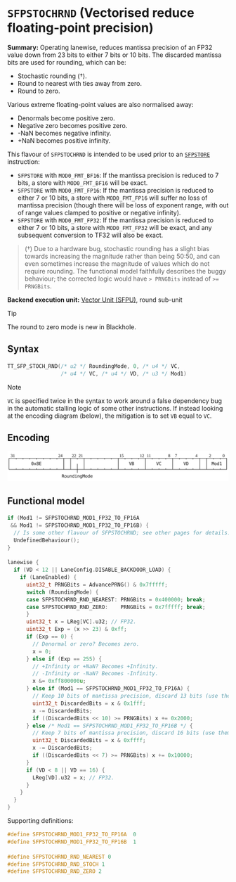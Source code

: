 # `SFPSTOCHRND` (Vectorised reduce floating-point precision)

**Summary:** Operating lanewise, reduces mantissa precision of an FP32 value down from 23 bits to either 7 bits or 10 bits. The discarded mantissa bits are used for rounding, which can be:
* Stochastic rounding (†).
* Round to nearest with ties away from zero.
* Round to zero.

Various extreme floating-point values are also normalised away:
* Denormals become positive zero.
* Negative zero becomes positive zero.
* -NaN becomes negative infinity.
* +NaN becomes positive infinity.

This flavour of `SFPSTOCHRND` is intended to be used prior to an [`SFPSTORE`](SFPSTORE.md) instruction:
* `SFPSTORE` with `MOD0_FMT_BF16`: If the mantissa precision is reduced to 7 bits, a store with `MOD0_FMT_BF16` will be exact.
* `SFPSTORE` with `MOD0_FMT_FP16`: If the mantissa precision is reduced to either 7 or 10 bits, a store with `MOD0_FMT_FP16` will suffer no loss of mantissa precision (though there will be loss of exponent range, with out of range values clamped to positive or negative infinity).
* `SFPSTORE` with `MOD0_FMT_FP32`: If the mantissa precision is reduced to either 7 or 10 bits, a store with `MOD0_FMT_FP32` will be exact, and any subsequent conversion to TF32 will also be exact.

> (†) Due to a hardware bug, stochastic rounding has a slight bias towards increasing the magnitude rather than being 50:50, and can even sometimes increase the magnitude of values which do not require rounding. The functional model faithfully describes the buggy behaviour; the corrected logic would have `> PRNGBits` instead of `>= PRNGBits`.

**Backend execution unit:** [Vector Unit (SFPU)](VectorUnit.md), round sub-unit

> [!TIP]
> The round to zero mode is new in Blackhole.

## Syntax

```c
TT_SFP_STOCH_RND(/* u2 */ RoundingMode, 0, /* u4 */ VC,
                 /* u4 */ VC, /* u4 */ VD, /* u3 */ Mod1)
```

> [!NOTE]
> `VC` is specified twice in the syntax to work around a false dependency bug in the automatic stalling logic of some other instructions. If instead looking at the encoding diagram (below), the mitigation is to set `VB` equal to `VC`.

## Encoding

![](../../../Diagrams/Out/Bits32_SFPSTOCHRND_BH.svg)

## Functional model

```c
if (Mod1 != SFPSTOCHRND_MOD1_FP32_TO_FP16A
 && Mod1 != SFPSTOCHRND_MOD1_FP32_TO_FP16B) {
  // Is some other flavour of SFPSTOCHRND; see other pages for details.
  UndefinedBehaviour();
}

lanewise {
  if (VD < 12 || LaneConfig.DISABLE_BACKDOOR_LOAD) {
    if (LaneEnabled) {
      uint32_t PRNGBits = AdvancePRNG() & 0x7fffff;
      switch (RoundingMode) {
      case SFPSTOCHRND_RND_NEAREST: PRNGBits = 0x400000; break;
      case SFPSTOCHRND_RND_ZERO:    PRNGBits = 0x7fffff; break;
      }
      uint32_t x = LReg[VC].u32; // FP32.
      uint32_t Exp = (x >> 23) & 0xff;
      if (Exp == 0) {
        // Denormal or zero? Becomes zero.
        x = 0;
      } else if (Exp == 255) {
        // +Infinity or +NaN? Becomes +Infinity.
        // -Infinity or -NaN? Becomes -Infinity.
        x &= 0xff800000u;
      } else if (Mod1 == SFPSTOCHRND_MOD1_FP32_TO_FP16A) {
        // Keep 10 bits of mantissa precision, discard 13 bits (use them for rounding).
        uint32_t DiscardedBits = x & 0x1fff;
        x -= DiscardedBits;
        if ((DiscardedBits << 10) >= PRNGBits) x += 0x2000;
      } else /* Mod1 == SFPSTOCHRND_MOD1_FP32_TO_FP16B */ {
        // Keep 7 bits of mantissa precision, discard 16 bits (use them for rounding).
        uint32_t DiscardedBits = x & 0xffff;
        x -= DiscardedBits;
        if ((DiscardedBits << 7) >= PRNGBits) x += 0x10000;
      }
      if (VD < 8 || VD == 16) {
        LReg[VD].u32 = x; // FP32.
      }
    }
  }
}
```

Supporting definitions:
```c
#define SFPSTOCHRND_MOD1_FP32_TO_FP16A  0
#define SFPSTOCHRND_MOD1_FP32_TO_FP16B  1

#define SFPSTOCHRND_RND_NEAREST 0
#define SFPSTOCHRND_RND_STOCH 1
#define SFPSTOCHRND_RND_ZERO 2
```
